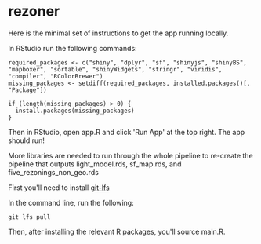# rezoner

Here is the minimal set of instructions to get the app running locally.

In RStudio run the following commands:

```
required_packages <- c("shiny", "dplyr", "sf", "shinyjs", "shinyBS", "mapboxer", "sortable", "shinyWidgets", "stringr", "viridis", "compiler", "RColorBrewer")
missing_packages <- setdiff(required_packages, installed.packages()[, "Package"])

if (length(missing_packages) > 0) {
  install.packages(missing_packages)
}

```

Then in RStudio, open app.R and click 'Run App' at the top right. The app should run!


More libraries are needed to run through the whole pipeline to re-create the pipeline that outputs light_model.rds, sf_map.rds, and five_rezonings_non_geo.rds

First you'll need to install [git-lfs](https://docs.github.com/en/repositories/working-with-files/managing-large-files/installing-git-large-file-storage)

In the command line, run the following:
```
git lfs pull
```

Then, after installing the relevant R packages, you'll source main.R.
